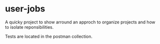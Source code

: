 # user-jobs

A quicky project to show arround an approch to organize projects and how to isolate reponsibilities.

Tests are located in the postman collection.
